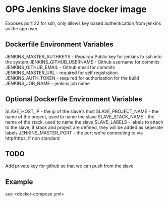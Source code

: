 # OPG Jenkins Slave docker image

Exposes port 22 for ssh, only allows key based authentication from jenkins as the app user

## Dockerfile Environment Variables

JENKINS_MASTER_AUTHKEYS - _Required_ Public key for jenkins to ssh into the system JENKINS_GITHUB_USERNAME - Github username for commits JENKINS_GITHUB_EMAIL - Github email for commits JENKINS_MASTER_URL - required for self registration JENKINS_AUTH_TOKEN - required for authorisation for the build JENKINS_JOB_NAME - jenkins job name

## Optional Dockerfile Environment Variables

SLAVE_HOST_IP - the ip of the slave's host SLAVE_PROJECT_NAME - the name of the project, used to name the slave SLAVE_STACK_NAME - the name of the stack, used to name the slave SLAVE_LABELS - labels to attach to the slave, if stack and project are defined, they will be added as seperate labels JENKINS_MASTER_PORT - the port we're connecting to via http/https, if non standard

## TODO

Add private key for github so that we can push from the slave

## Example

see <docker-compose.yml>
